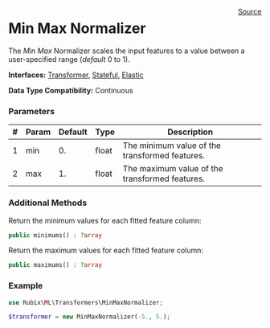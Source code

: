 <span style="float:right;"><a href="https://github.com/RubixML/RubixML/blob/master/src/Transformers/MinMaxNormalizer.php">Source</a></span>

# Min Max Normalizer
The *Min Max* Normalizer scales the input features to a value between a user-specified range (*default* 0 to 1).

**Interfaces:** [Transformer](api.md#transformer), [Stateful](api.md#stateful), [Elastic](api.md#elastic)

**Data Type Compatibility:** Continuous

### Parameters
| # | Param | Default | Type | Description |
|---|---|---|---|---|
| 1 | min | 0. | float | The minimum value of the transformed features. |
| 2 | max | 1. | float | The maximum value of the transformed features. |

### Additional Methods
Return the minimum values for each fitted feature column:
```php
public minimums() : ?array
```

Return the maximum values for each fitted feature column:
```php
public maximums() : ?array
```

### Example
```php
use Rubix\ML\Transformers\MinMaxNormalizer;

$transformer = new MinMaxNormalizer(-5., 5.);
```